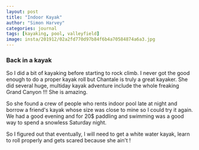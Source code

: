 ```yaml
---
layout: post
title: "Indoor Kayak"
author: "Simon Harvey"
categories: journal
tags: [kayaking, pool, valleyfield]
image: insta/201912/02a2fd770d97b84f6b4a70584874a6a3.jpg
---
```


### Back in a kayak

So I did a bit of kayaking before starting to rock climb.  I never got the good enough to do a proper kayak roll but Chantale is truly a great kayaker.  She did several huge, multiday kayak adventure include the whole freaking Grand Canyon !!!  She is amazing.

So she found a crew of people who rents indoor pool late at night and borrow a friend's kayak whose size was close to mine so I could try it again.  We had a good evening and for 20$ paddling and swimming was a good way to spend a snowless Saturday night.

So I figured out that eventually, I will need to get a white water kayak, learn to roll properly and gets scared because she ain't !
